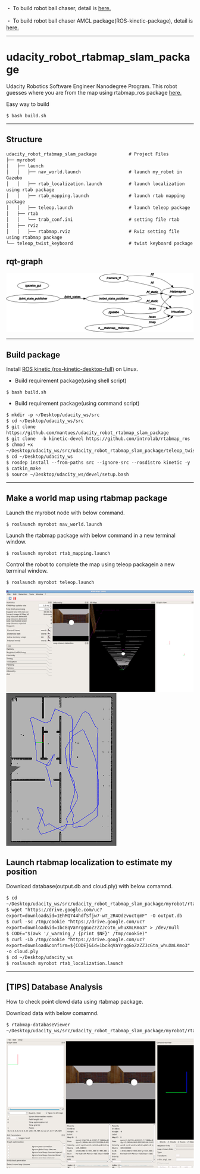 ・ To build robot ball chaser, detail is [here.](https://github.com/mantues/udacity_robot_ball_chaser)


・ To build robot ball chaser AMCL package(ROS-kinetic-package), detail is [here.](https://github.com/mantues/udacity_robot_ball_chaser_kinetic_package)

---

# udacity_robot_rtabmap_slam_package
Udacity Robotics Software Engineer Nanodegree Program. This robot guesses where you are from the map using rtabmap_ros package [here.](http://wiki.ros.org/rtabmap_ros)

Easy way to build
```
$ bash build.sh
```
---
## Structure
```
udacity_robot_rtabmap_slam_package            # Project Files
├── myrobot
│   ├── launch
│   │   ├── nav_world.launch                  # launch my_robot in Gazebo
│   │   ├── rtab_localization.launch          # launch localization using rtab package
│   │   ├── rtab_mapping.launch               # launch rtab mapping package
│   │   ├── teleop.launch                     # launch teleop package
│   ├── rtab
│   │   └── trab_conf.ini                     # setting file rtab
│   ├── rviz
│   │   ├── rtabmap.rviz                      # Rviz setting file using rtabmap package
└── teleop_twist_keyboard                     # twist keyboard package
```
## rqt-graph

<img src="image/rtabmap_rqtgraph.png">

---
## Build package

Install [ROS kinetic (ros-kinetic-desktop-full)](http://wiki.ros.org/kinetic/Installation/Ubuntu) on Linux.
* Build requirement package(using shell script)
```
$ bash build.sh
```
* Build requirement package(using command script)

```
$ mkdir -p ~/Desktop/udacity_ws/src
$ cd ~/Desktop/udacity_ws/src
$ git clone https://github.com/mantues/udacity_robot_rtabmap_slam_package
$ git clone  -b kinetic-devel https://github.com/introlab/rtabmap_ros
$ chmod +x ~/Desktop/udacity_ws/src/udacity_robot_rtabmap_slam_package/teleop_twist_keyboard/*.py
$ cd ~/Desktop/udacity_ws
$ rosdep install --from-paths src --ignore-src --rosdistro kinetic -y
$ catkin_make
$ source ~/Desktop/udacity_ws/devel/setup.bash
```
---

## Make a world map using rtabmap package

Launch the myrobot node with below command.
```
$ roslaunch myrobot nav_world.launch
```
Launch the rtabmap package with below command in a new terminal window.
```
$ roslaunch myrobot rtab_mapping.launch
```
Control the robot to complete the map using teleop packagein a new terminal window.
```
$ roslaunch myrobot teleop.launch
```
<img src="image/rtabmap.png">
<img src="image/rtabmap_graph.png">


## Launch rtabmap localization to estimate my position
Download database(output.db and cloud.ply) with below comamnd.

```
$ cd ~/Desktop/udacity_ws/src/udacity_robot_rtabmap_slam_package/myrobot/rtab
$ wget "https://drive.google.com/uc?export=download&id=1EhMQ744hdfSfjw7-wT_2R4OdzvuctqmF" -O output.db
$ curl -sc /tmp/cookie "https://drive.google.com/uc?export=download&id=1bc8qVaYrggGoZzZZJcGtn_whuXmLKmo3" > /dev/null
$ CODE="$(awk '/_warning_/ {print $NF}' /tmp/cookie)"
$ curl -Lb /tmp/cookie "https://drive.google.com/uc?export=download&confirm=${CODE}&id=1bc8qVaYrggGoZzZZJcGtn_whuXmLKmo3" -o cloud.ply
$ cd ~/Desktop/udacity_ws
$ roslaunch myrobot rtab_localization.launch
```
---


## [TIPS] Database Analysis

How to check point clowd data using rtabmap package.

Download data with below comamnd.
```
$ rtabmap-databaseViewer ~/Desktop/udacity_ws/src/udacity_robot_rtabmap_slam_package/myrobot/rtab/output.db
```
<img src="image/database_viewer.png">




